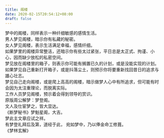 ```yaml
---
title: 阁楼
date: 2020-02-15T20:54:12+08:00
draft: false
---
```


梦中的阁楼，同样表示一种纤细敏感的感情生活。<br>
男人梦见阁楼，暗示你有私藏的秘密。<br>
女人梦见阁楼，表示生活满足幸福，感情纤细。<br>
如果梦里的阁楼异常整洁，还暗示你有些太过紧张，平日总是太正式、拘谨、小心，因而缺少放松的私密空间。<br>
梦见放在阁楼里的箱子，则表示你可能有搁置已久的计划，或是没能实现的计划。<br>
如果梦见自己重新打开箱子，或是抖落尘土，则预示你将要重新找回昔日的追求与雄心壮志。<br>
梦见自己走向阁楼，或是爬上高高的阁楼，暗示做梦人心中有所追求，但可能有时会因为太注重理论，而脱离实际。<br>
工作人员梦见阁楼，预示着会得到领导的赏识。<br>
原版周公解梦：梦登阁。<br>
文人及仕宦梦之，皆大显达。<br>
《断梦秘书》梦魁星阁，大吉。<br>
梦此主文章应试之祥。<br>
有梦登礼拜后及第，道经于此， 宛如梦中，乃以俸金命工修葺。<br>
《梦林玄解》